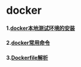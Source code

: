 # docker
#### 1.[docker本地测试环境的安装](https://docs.docker.com/engine/getstarted/step_one/)
#### 2.[docker常用命令](https://github.com/jimscx/docker/issues/1)
#### 3.[Dockerfile解析](https://github.com/jimscx/docker/issues/2)

